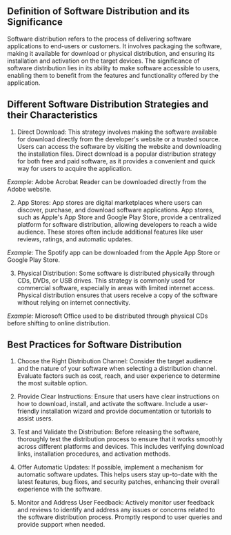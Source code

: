 ## Definition of Software Distribution and its Significance

Software distribution refers to the process of delivering software applications to end-users or customers. It involves packaging the software, making it available for download or physical distribution, and ensuring its installation and activation on the target devices. The significance of software distribution lies in its ability to make software accessible to users, enabling them to benefit from the features and functionality offered by the application.

## Different Software Distribution Strategies and their Characteristics

1. Direct Download: This strategy involves making the software available for download directly from the developer's website or a trusted source. Users can access the software by visiting the website and downloading the installation files. Direct download is a popular distribution strategy for both free and paid software, as it provides a convenient and quick way for users to acquire the application.

*Example:* Adobe Acrobat Reader can be downloaded directly from the Adobe website.

2. App Stores: App stores are digital marketplaces where users can discover, purchase, and download software applications. App stores, such as Apple's App Store and Google Play Store, provide a centralized platform for software distribution, allowing developers to reach a wide audience. These stores often include additional features like user reviews, ratings, and automatic updates.

*Example:* The Spotify app can be downloaded from the Apple App Store or Google Play Store.

3. Physical Distribution: Some software is distributed physically through CDs, DVDs, or USB drives. This strategy is commonly used for commercial software, especially in areas with limited internet access. Physical distribution ensures that users receive a copy of the software without relying on internet connectivity.

*Example:* Microsoft Office used to be distributed through physical CDs before shifting to online distribution.

## Best Practices for Software Distribution

1. Choose the Right Distribution Channel: Consider the target audience and the nature of your software when selecting a distribution channel. Evaluate factors such as cost, reach, and user experience to determine the most suitable option.

2. Provide Clear Instructions: Ensure that users have clear instructions on how to download, install, and activate the software. Include a user-friendly installation wizard and provide documentation or tutorials to assist users.

3. Test and Validate the Distribution: Before releasing the software, thoroughly test the distribution process to ensure that it works smoothly across different platforms and devices. This includes verifying download links, installation procedures, and activation methods.

4. Offer Automatic Updates: If possible, implement a mechanism for automatic software updates. This helps users stay up-to-date with the latest features, bug fixes, and security patches, enhancing their overall experience with the software.

5. Monitor and Address User Feedback: Actively monitor user feedback and reviews to identify and address any issues or concerns related to the software distribution process. Promptly respond to user queries and provide support when needed.